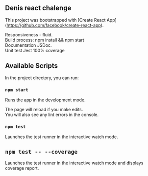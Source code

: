 
## Denis react chalenge
This project was bootstrapped with [Create React App]
(https://github.com/facebook/create-react-app).

Responsiveness - fluid.<br />
Build process: npm install && npm start<br />
Documentation JSDoc.<br />
Unit test Jest 100% coverage<br />

## Available Scripts

In the project directory, you can run:

### `npm start`

Runs the app in the development mode.<br />

The page will reload if you make edits.<br />
You will also see any lint errors in the console.

### `npm test`

Launches the test runner in the interactive watch mode.<br />

## `npm test -- --coverage`

Launches the test runner in the interactive watch mode and displays coverage report.

